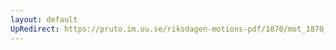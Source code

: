 ```yaml
---
layout: default
UpRedirect: https://pruto.im.uu.se/riksdagen-motions-pdf/1870/mot_1870__fk__18.pdf
---
```

